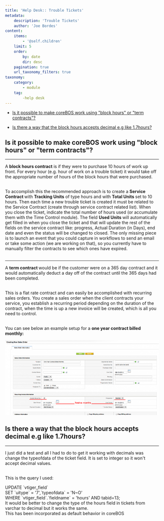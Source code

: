 ```yaml
---
title: 'Help Desk:: Trouble Tickets'
metadata:
    description: 'Trouble Tickets'
    author: 'Joe Bordes'
content:
    items:
        - '@self.children'
    limit: 5
    order:
        by: date
        dir: desc
    pagination: true
    url_taxonomy_filters: true
taxonomy:
    category:
        - module
    tag:
        -help desk
---
```


- [Is it possible to make coreBOS work using "block hours" or "term contracts"?](../../04.user-manual/helpdesk#is-it-possible-to-make-corebos-work-using-block-hours-or-term-contracts)

- [Is there a way that the block hours accepts decimal e.g like 1.7hours?](../../04.user-manual/helpdesk#is-there-a-way-that-the-block-hours-accepts-decimal-e-g-like-1-7hours)

<div class="notices blue">
<h2>Is it possible to make coreBOS work using "block hours" or "term contracts"?</h2>
<hr>
A <strong> block hours contract</strong> is if they were to purchase 10 hours of work up front. For every hour (e.g. hour of work on a trouble ticket) it would take off the appropriate number of hours of the block hours that were purchased.<br><br>

To accomplish this the recommended approach is to create a <strong> Service Contract </strong> with <strong>Tracking Units</strong> of type hours and with <strong>Total Units </strong> set to 10 hours. Then each time a new trouble ticket is created it must be related to the Service Contract (create through service contract related list). When you close the ticket, indicate the total number of hours used (or accumulate them with the Time Control module). The field <strong> Used Units </strong> will automatically get filled in when you close the ticket and that will update the rest of the fields on the service contract like: progress, Actual Duration (in Days), end date and even the status will be changed to closed. The only missing piece is to launch an event that you could capture in workflows to send an email or take some action (we are working on that), so you currently have to manually filter the contracts to see which ones have expired.<br><br>

<hr>

A <strong> term contract </strong> would be if the customer were on a 365 day contract and it would automatically deduct a day off of the contract until the 365 days had been completed.<br><br>

This is a flat rate contract and can easily be accomplished with recurring sales orders. You create a sales order when the client contracts your service, you establish a recurring period depending on the duration of the contract, when the time is up a new invoice will be created, which is all you need to control.<br><br>

You can see below an example setup for a <strong> one year contract billed monthly:</strong>
</div>


![](oneyearcontractbilledmonthly.jpg?width=100%)

<div class="notices blue">
<h2>Is there a way that the block hours accepts decimal e.g like 1.7hours?</h2>
<hr>
I just did a test and all I had to do to get it working with decimals was change the typeofdata of the ticket field. It is set to integer so it won't accept decimal values.<br><br>

This is the query I used:
<div class="notices blue">
UPDATE `vtiger_field`<br>
 SET `uitype` = '7',`typeofdata` = 'N~O'<br>
 WHERE `vtiger_field`.`fieldname` = 'hours' AND tabid=13;<br>
</div>
It would be better to change the type of the hours field in tickets from varchar to decimal but it works the same.

<div class="notices blue">
This has been incorporated as default behavior in coreBOS </div></div>

